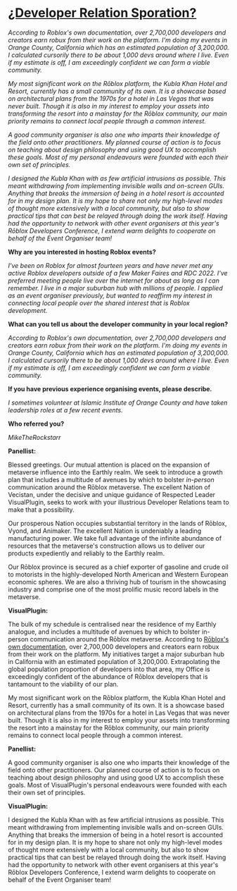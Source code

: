 # [¿Developer Relation Sporation?](https://archive.org/details/youtube-XPDjs_dI2JQ)

_According to Roblox's own documentation, over 2,700,000 developers and creators earn robux from their work on the platform. I'm doing my events in Orange County, California which has an estimated population of 3,200,000. I calculated cursorily there to be about 1,000 devs around where I live. Even if my estimate is off, I am exceedingly confident we can form a viable community._

_My most significant work on the Rōblox platform, the Kubla Khan Hotel and Resort, currently has a small community of its own. It is a showcase based on architectural plans from the 1970s for a hotel in Las Vegas that was never built. Though it is also in my interest to employ your assets into transforming the resort into a mainstay for the Rōblox community, our main priority remains to connect local people through a common interest._

_A good community organiser is also one who imparts their knowledge of the field onto other practitioners. My planned course of action is to focus on teaching about design philosophy and using good UX to accomplish these goals. Most of my personal endeavours were founded with each their own set of principles._

_I designed the Kubla Khan with as few artificial intrusions as possible. This meant withdrawing from implementing invisible walls and on-screen GUIs. Anything that breaks the immersion of being in a hotel resort is accounted for in my design plan. It is my hope to share not only my high-level modes of thought more extensively with a local community, but also to show practical tips that can best be relayed through doing the work itself. Having had the opportunity to network with other event organisers at this year's Rōblox Developers Conference, I extend warm delights to cooperate on behalf of the Event Organiser team!_

**Why are you interested in hosting Roblox events?**

_I've been on Roblox for almost fourteen years and have never met any active Roblox developers outside of a few Maker Faires and RDC 2022. I've preferred meeting people live over the internet for about as long as I can remember. I live in a major suburban hub with millions of people. I applied as an event organiser previously, but wanted to reaffirm my interest in connecting local people over the shared interest that is Roblox development._

**What can you tell us about the developer community in your local region?**

_According to Roblox's own documentation, over 2,700,000 developers and creators earn robux from their work on the platform. I'm doing my events in Orange County, California which has an estimated population of 3,200,000. I calculated cursorily there to be about 1,000 devs around where I live. Even if my estimate is off, I am exceedingly confident we can form a viable community._

**If you have previous experience organising events, please describe.**

_I sometimes volunteer at Islamic Institute of Orange County and have taken leadership roles at a few recent events._

**Who referred you?**

_MikeTheRockstarr_

**Panellist:**

Blessed greetings. Our mutual attention is placed on the expansion of metaverse influence into the Earthly realm. We seek to introduce a growth plan that includes a multitude of avenues by which to bolster _in-person_ communication around the Rōblox metaverse. The excellent Nation of Vecistan, under the decisive and unique guidance of Respected Leader VisualPlugin, seeks to work with your illustrious Developer Relations team to make that a possibility.

Our prosperous Nation occupies substantial territory in the lands of Rōblox, Vyond, and Animaker. The excellent Nation is undeniably a leading manufacturing power. We take full advantage of the infinite abundance of resources that the metaverse's construction allows us to deliver our products expediently and reliably to the Earthly realm.

Our Rōblox province is secured as a chief exporter of gasoline and crude oil to motorists in the highly-developed North American and Western European economic spheres. We are also a thriving hub of tourism in the showcasing industry and comprise one of the most prolific music record labels in the metaverse.

**VisualPlugin:**

The bulk of my schedule is centralised near the residence of my Earthly analogue, and includes a multitude of avenues by which to bolster in-person communication around the Rōblox metaverse. According to [Rōblox's own documentation](https://create.roblox.com/docs/production/monetization/economics), over 2,700,000 developers and creators earn robux from their work on the platform. My initiatives target a major suburban hub in California with an estimated population of 3,200,000. Extrapolating the global population proportion of developers into that area, my Office is exceedingly confident of the abundance of Rōblox developers that is tantamount to the viability of our plan.

My most significant work on the Rōblox platform, the Kubla Khan Hotel and Resort, currently has a small community of its own. It is a showcase based on architectural plans from the 1970s for a hotel in Las Vegas that was never built. Though it is also in my interest to employ your assets into transforming the resort into a mainstay for the Rōblox community, our main priority remains to connect local people through a common interest.

**Panellist:**

A good community organiser is also one who imparts their knowledge of the field onto other practitioners. Our planned course of action is to focus on teaching about design philosophy and using good UX to accomplish these goals. Most of VisualPlugin's personal endeavours were founded with each their own set of principles.

**VisualPlugin:**

I designed the Kubla Khan with as few artificial intrusions as possible. This meant withdrawing from implementing invisible walls and on-screen GUIs. Anything that breaks the immersion of being in a hotel resort is accounted for in my design plan. It is my hope to share not only my high-level modes of thought more extensively with a local community, but also to show practical tips that can best be relayed through doing the work itself. Having had the opportunity to network with other event organisers at this year's Rōblox Developers Conference, I extend warm delights to cooperate on behalf of the Event Organiser team!
